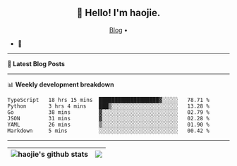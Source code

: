 <h2 align="center">👋 Hello! I'm haojie.</h2>
<p align="center">
  <a href="https://aoyouer.com">Blog</a> •
</p>


- 🔭 


-------

**📝 Latest Blog Posts**


-------

📊 **Weekly development breakdown**
<!--START_SECTION:waka-->

```text
TypeScript   18 hrs 15 mins  ███████████████████▓░░░░░   78.71 %
Python       3 hrs 4 mins    ███▒░░░░░░░░░░░░░░░░░░░░░   13.28 %
Go           38 mins         ▓░░░░░░░░░░░░░░░░░░░░░░░░   02.79 %
JSON         31 mins         ▓░░░░░░░░░░░░░░░░░░░░░░░░   02.28 %
YAML         26 mins         ▒░░░░░░░░░░░░░░░░░░░░░░░░   01.90 %
Markdown     5 mins          ░░░░░░░░░░░░░░░░░░░░░░░░░   00.42 %
```

<!--END_SECTION:waka-->

-------



| <img align="center" src="https://github-readme-stats.vercel.app/api?username=haojie06&show_icons=true&theme=graywhite&show_icons=true&count_private=true&include_all_commits=true&hide_border=true" alt="haojie's github stats" /> | <img align="center" src="https://github-readme-stats.vercel.app/api/top-langs/?username=haojie06&layout=compact&theme=graywhite&hide_border=true&hide=css,html" /> |
| ------------- | ------------- |


